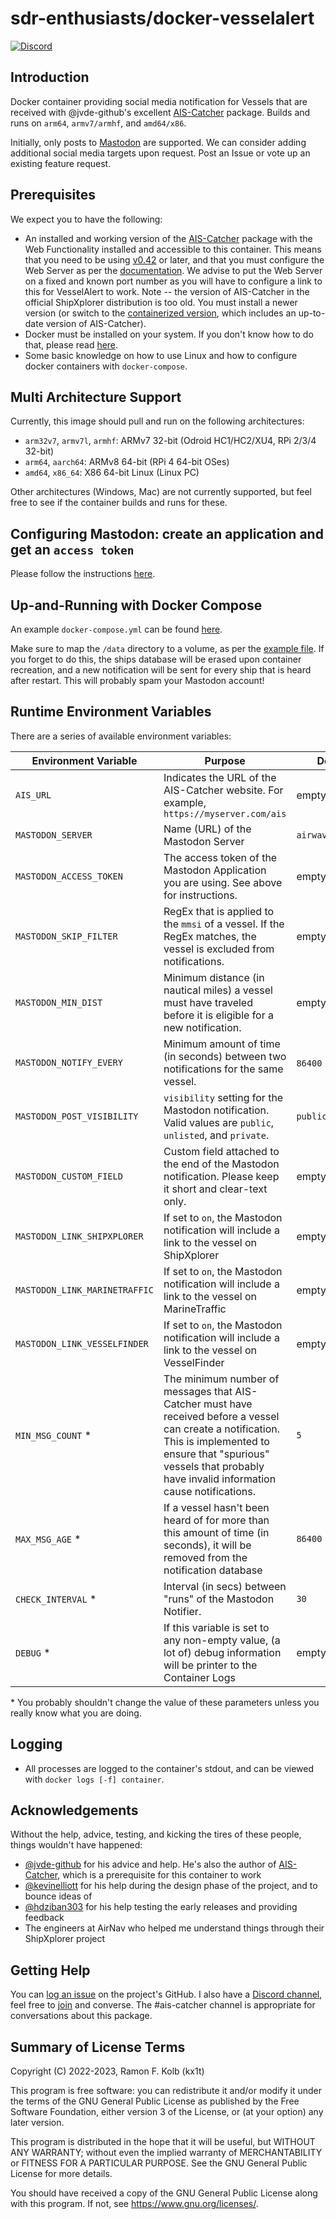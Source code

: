 # sdr-enthusiasts/docker-vesselalert

[![Discord](https://img.shields.io/discord/734090820684349521)](https://discord.gg/sTf9uYF)


## Introduction

Docker container providing social media notification for Vessels that are received with @jvde-github's excellent [AIS-Catcher](https://github.com/jvde-github/AIS-catcher) package.
Builds and runs on `arm64`, `armv7/armhf`, and `amd64/x86`.

Initially, only posts to [Mastodon](https://airwaves.social) are supported. We can consider adding additional social media targets upon request. Post an Issue or vote up an existing feature request.

## Prerequisites

We expect you to have the following:
* An installed and working version of the [AIS-Catcher](https://github.com/jvde-github/AIS-catcher) package with the Web Functionality installed and accessible to this container. This means that you need to be using [v0.42](https://github.com/jvde-github/AIS-catcher/releases/tag/v0.42) or later, and that you must configure the Web Server as per the [documentation](https://github.com/jvde-github/AIS-catcher/blob/main/README.md). We advise to put the Web Server on a fixed and known port number as you will have to configure a link to this for VesselAlert to work. Note -- the version of AIS-Catcher in the official ShipXplorer distribution is too old. You must install a newer version (or switch to the [containerized version](https://github.com/sdr-enthusiasts/docker-shipxplorer), which includes an up-to-date version of AIS-Catcher).
* Docker must be installed on your system. If you don't know how to do that, please read [here](https://github.com/sdr-enthusiasts/docker-install).
* Some basic knowledge on how to use Linux and how to configure docker containers with `docker-compose`.

## Multi Architecture Support

Currently, this image should pull and run on the following architectures:

* `arm32v7`, `armv7l`, `armhf`: ARMv7 32-bit (Odroid HC1/HC2/XU4, RPi 2/3/4 32-bit)
* `arm64`, `aarch64`: ARMv8 64-bit (RPi 4 64-bit OSes)
* `amd64`, `x86_64`: X86 64-bit Linux (Linux PC)

Other architectures (Windows, Mac) are not currently supported, but feel free to see if the container builds and runs for these.

## Configuring Mastodon: create an application and get an `access token`
Please follow the instructions [here](README-Mastodon.md).

## Up-and-Running with Docker Compose
An example `docker-compose.yml` can be found [here](docker-compose.yml).

Make sure to map the `/data` directory to a volume, as per the [example file](docker-compose.yml). If you forget to do this, the ships database will be erased upon container recreation, and a new notification will be sent for every ship that is heard after restart. This will probably spam your Mastodon account!

## Runtime Environment Variables

There are a series of available environment variables:

| Environment Variable | Purpose                         | Default | Mandatory? |
| -------------------- | ------------------------------- | ------- | ---------- |
| `AIS_URL` | Indicates the URL of the AIS-Catcher website. For example, `https://myserver.com/ais` | empty | yes |
| `MASTODON_SERVER` | Name (URL) of the Mastodon Server | `airwaves.social` | no |
| `MASTODON_ACCESS_TOKEN` | The access token of the Mastodon Application you are using. See above for instructions. | empty | yes |
| `MASTODON_SKIP_FILTER` | RegEx that is applied to the `mmsi` of a vessel. If the RegEx matches, the vessel is excluded from notifications. | empty | no |
| `MASTODON_MIN_DIST` | Minimum distance (in nautical miles) a vessel must have traveled before it is eligible for a new notification. | empty | no |
| `MASTODON_NOTIFY_EVERY` | Minimum amount of time (in seconds) between two notifications for the same vessel. | `86400` (1 day) | no |
| `MASTODON_POST_VISIBILITY` | `visibility` setting for the Mastodon notification. Valid values are `public`, `unlisted`, and `private`. | `public` | no |
| `MASTODON_CUSTOM_FIELD` | Custom field attached to the end of the Mastodon notification. Please keep it short and clear-text only. | empty | no |
| `MASTODON_LINK_SHIPXPLORER` | If set to `on`, the Mastodon notification will include a link to the vessel on ShipXplorer | empty | no |
| `MASTODON_LINK_MARINETRAFFIC` | If set to `on`, the Mastodon notification will include a link to the vessel on MarineTraffic | empty | no |
| `MASTODON_LINK_VESSELFINDER` | If set to `on`, the Mastodon notification will include a link to the vessel on VesselFinder | empty | no |
| `MIN_MSG_COUNT` * | The minimum number of messages that AIS-Catcher must have received before a vessel can create a notification. This is implemented to ensure that "spurious" vessels that probably have invalid information cause notifications. | `5` | no |
| `MAX_MSG_AGE` * | If a vessel hasn't been heard of for more than this amount of time (in seconds), it will be removed from the notification database | `86400` | no |
| `CHECK_INTERVAL` * | Interval (in secs) between "runs" of the Mastodon Notifier. | `30` | no |
| `DEBUG` * | If this variable is set to any non-empty value, (a lot of) debug information will be printer to the Container Logs | empty | no |

\* You probably shouldn't change the value of these parameters unless you really know what you are doing.

## Logging

* All processes are logged to the container's stdout, and can be viewed with `docker logs [-f] container`.

## Acknowledgements
Without the help, advice, testing, and kicking the tires of these people, things wouldn't have happened:
- [@jvde-github](https://github.com/jvde-github) for his advice and help. He's also the author of [AIS-Catcher](https://github.com/jvde-github/AIS-catcher), which is a prerequisite for this container to work
- [@kevinelliott](https://github.com/kevinelliott) for his help during the design phase of the project, and to bounce ideas of
- [@hdziban303](https://github.com/hdziban303) for his help testing the early releases and providing feedback
- The engineers at AirNav who helped me understand things through their ShipXplorer project

## Getting Help

You can [log an issue](https://github.com/sdr-enthusiasts/docker-vesselalert/issues) on the project's GitHub.
I also have a [Discord channel](https://discord.gg/sTf9uYF), feel free to [join](https://discord.gg/sTf9uYF) and converse. The #ais-catcher channel is appropriate for conversations about this package.

## Summary of License Terms
Copyright (C) 2022-2023, Ramon F. Kolb (kx1t)

This program is free software: you can redistribute it and/or modify
it under the terms of the GNU General Public License as published by
the Free Software Foundation, either version 3 of the License, or
(at your option) any later version.

This program is distributed in the hope that it will be useful,
but WITHOUT ANY WARRANTY; without even the implied warranty of
MERCHANTABILITY or FITNESS FOR A PARTICULAR PURPOSE.  See the
GNU General Public License for more details.

You should have received a copy of the GNU General Public License
along with this program.  If not, see <https://www.gnu.org/licenses/>.
